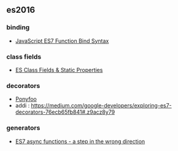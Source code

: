## es2016

### binding
- [JavaScript ES7 Function Bind Syntax](http://blog.jeremyfairbank.com/javascript/javascript-es7-function-bind-syntax/)

### class fields
- [ES Class Fields & Static Properties](https://github.com/jeffmo/es-class-fields-and-static-properties)

### decorators
- [Ponyfoo](https://ponyfoo.com/articles/javascript-decorators-proposal)
- addi : https://medium.com/google-developers/exploring-es7-decorators-76ecb65fb841#.z9acz8y79

### generators
- [ES7 async functions - a step in the wrong direction](https://spion.github.io/posts/es7-async-await-step-in-the-wrong-direction.html)
